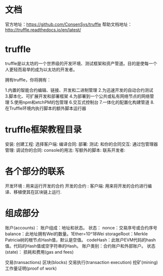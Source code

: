 # 文档
官方地址：https://github.com/ConsenSys/truffle
帮助文档地址：http://truffle.readthedocs.io/en/latest/

# truffle
truffle是以太坊的一个世界级的开发环境、测试框架和资产管道。目的是使每一个人更轻而易举的成为以太坊的开发者。

拥有truffle，你将拥有：

1.内置的智能合约编辑、链接、开发和二进制管理
2.为迅速开发的自动合约测试
3.脚本化、可扩展开发和部署框架
4.为部署到一个公共或私有网络节点的网络管理
5.使用npm和etchPM的包管理
6.交互式控制台
7.一体化的配置化构建管道
8.在Truffle环境内执行脚本的额外脚本运行器

# truffle框架教程目录

安装:
创建工程:
选择客户端:
编译合同:
部署:
测试:
和你的合同交互:
通过包管理器管理:
调试你的合同:
console的用法:
写额外的脚本:
联系开发者:

# 各个部分的联系

开发环境 : 用来运行开发的合约
开发的合约 : 
客户端: 用来将开发的合约进行编译、移植使其在区块链上运行.

# 组成部分

账户(accounts)：
  账户组成：地址和状态。
    状态：
      nonce：交易序号或合约序号
      balance：此地址拥有Wei的数量。1Ether=10^18Wei
      storageRoot：Merkle Patricia树的根节点Hash值，默认是空值。
      codeHash：此账户EVM代码的hash值。代码的Hash值或空字符串的Hash。
  账户类别：合约账户和外部账户。
状态(state)：
损耗和费用(gas and fees)

交易(transactions)
区块(blocks)
交易执行(transaction execution)
挖矿(mining)
工作量证明(proof of work)

